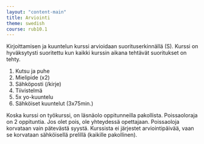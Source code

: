 ```yaml
---
layout: "content-main"
title: Arviointi
theme: swedish
course: rub10.1
---
```


Kirjoittamisen ja kuuntelun kurssi arvioidaan suorituserkinnällä (S). Kurssi on hyväksytysti suoritettu kun kaikki kurssin aikana tehtävät suoritukset on tehty.

1. Kutsu ja puhe
2. Mielipide (x2)
3. Sähköposti (/kirje)
4. Tiivistelmä
5. 5x yo-kuuntelu
4. Sähköiset kuuntelut (3x75min.)

Koska kurssi on työkurssi, on läsnäolo oppitunneilla pakollista. Poissaoloraja on 2 oppituntia. Jos olet pois, ole yhteydessä opettajaan. Poissaoloja korvataan vain pätevästä syystä. Kurssista ei järjestet arviointipäivää, vaan se korvataan sähköisellä prelillä (kaikille pakollinen).
